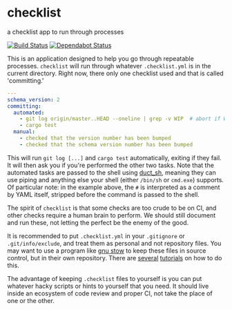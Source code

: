 # checklist
a checklist app to run through processes

[![Build Status](https://travis-ci.org/wickedchicken/checklist.svg?branch=master)](https://travis-ci.org/wickedchicken/checklist)
[![Dependabot Status](https://api.dependabot.com/badges/status?host=github&repo=wickedchicken/checklist)](https://dependabot.com)

This is an application designed to help you go through repeatable processes. `checklist`
will run through whatever `.checklist.yml` is in the current directory. Right now, there
only one checklist used and that is called 'committing.'

```yaml
---
schema_version: 2
committing:
  automated:
    - git log origin/master..HEAD --oneline | grep -v WIP  # abort if WIP comment is seen
    - cargo test
  manual:
    - checked that the version number has been bumped
    - checked that the schema version number has been bumped
```

This will run `git log [...]` and `cargo test` automatically, exiting if they fail. It
will then ask you if you're performed the other two tasks. Note that the automated tasks
are passed to the shell using [duct_sh](https://docs.rs/duct_sh/0.1.0/duct_sh/), meaning
they can use piping and anything else your shell (either `/bin/sh` or `cmd.exe`) supports.
Of particular note: in the example above, the `#` is interpreted as a comment by YAML
itself, stripped before the command is passed to the shell.

The spirit of `checklist` is that some checks are too crude to be on CI, and other checks
require a human brain to perform. We should still document and run these, not letting the
perfect be the enemy of the good.

It is recommended to put `.checklist.yml` in your `.gitignore` or `.git/info/exclude`, and
treat them as personal and not repository files. You may want to use a program like
[gnu stow](https://www.gnu.org/software/stow/) to keep these files in source control, but
in their own repository. There are
[several](http://brandon.invergo.net/news/2012-05-26-using-gnu-stow-to-manage-your-dotfiles.html)
[tutorials](https://alexpearce.me/2016/02/managing-dotfiles-with-stow/) on how to do this.

The advantage of keeping `.checklist` files to yourself is you can put whatever hacky
scripts or hints to yourself that you need. It should live inside an ecosystem of
code review and proper CI, not take the place of one or the other.
